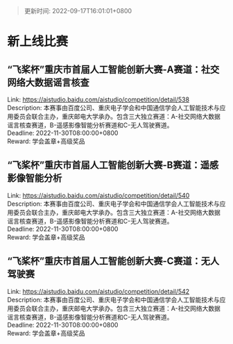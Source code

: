 > 更新时间: 2022-09-17T16:01:01+0800 

# 新上线比赛


## “飞桨杯”重庆市首届人工智能创新大赛-A赛道：社交网络大数据谣言核查
Link: https://aistudio.baidu.com/aistudio/competition/detail/538  
Description: 本赛事由百度公司、重庆电子学会和中国通信学会人工智能技术与应用委员会联合主办，重庆邮电大学承办。包含三大独立赛道：A-社交网络大数据谣言核查赛道，B-遥感影像智能分析赛道和C-无人驾驶赛道。  
Deadline: 2022-11-30T08:00:00+0800  
Reward: 学会盖章+高级奖品  

## “飞桨杯”重庆市首届人工智能创新大赛-B赛道：遥感影像智能分析
Link: https://aistudio.baidu.com/aistudio/competition/detail/540  
Description: 本赛事由百度公司、重庆电子学会和中国通信学会人工智能技术与应用委员会联合主办，重庆邮电大学承办。包含三大独立赛道：A-社交网络大数据谣言核查赛道，B-遥感影像智能分析赛道和C-无人驾驶赛道。  
Deadline: 2022-11-30T08:00:00+0800  
Reward: 学会盖章+高级奖品  

## “飞桨杯”重庆市首届人工智能创新大赛-C赛道：无人驾驶赛
Link: https://aistudio.baidu.com/aistudio/competition/detail/542  
Description: 本赛事由百度公司、重庆电子学会和中国通信学会人工智能技术与应用委员会联合主办，重庆邮电大学承办。包含三大独立赛道：A-社交网络大数据谣言核查赛道，B-遥感影像智能分析赛道和C-无人驾驶赛道。  
Deadline: 2022-11-30T08:00:00+0800  
Reward: 学会盖章+高级奖品  

